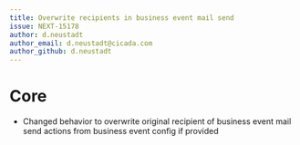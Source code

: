 ```yaml
---
title: Overwrite recipients in business event mail send
issue: NEXT-15178
author: d.neustadt
author_email: d.neustadt@cicada.com 
author_github: d.neustadt
---
```

# Core
* Changed behavior to overwrite original recipient of business event mail send actions from business event config if provided

